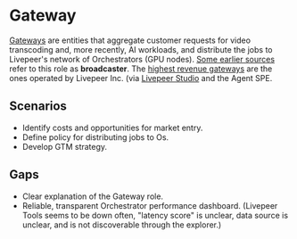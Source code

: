 # Gateway

[Gateways](https://docs.livepeer.org/gateways/guides/gateway-overview) are entities that aggregate customer requests for video transcoding and, more recently, AI workloads, and distribute the jobs to Livepeer's network of Orchestrators (GPU nodes). [Some earlier sources](https://livepeer-ac43ab.webflow.io/primer) refer to this role as **broadcaster**. The [highest revenue gateways](https://dune.com/rickstaa/livepeer-ai) are the ones operated by Livepeer Inc. (via [Livepeer Studio](https://livepeer.studio) and the Agent SPE.

## Scenarios

* Identify costs and opportunities for market entry.
* Define policy for distributing jobs to Os.
* Develop GTM strategy.

## Gaps

* Clear explanation of the Gateway role.
* Reliable, transparent Orchestrator performance dashboard. (Livepeer Tools seems to be down often, "latency score" is unclear, data source is unclear, and is not discoverable through the explorer.)
